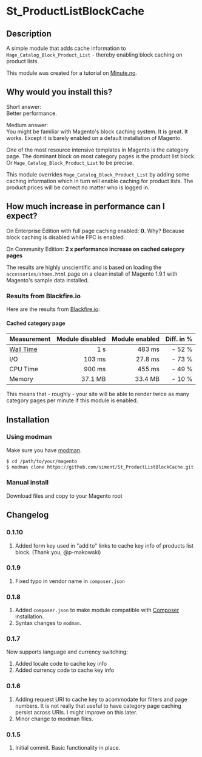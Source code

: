 # St_ProductListBlockCache

## Description

A simple module that adds cache information to `Mage_Catalog_Block_Product_List` - thereby enabling block caching on 
product lists.

This module was created for a tutorial on [Minute.no](http://www.minute.no).
 
## Why would you install this?

Short answer:  
Better performance.

Medium answer:  
You might be familiar with Magento's block caching system. It is great. It works. Except it is barely enabled on a 
default installation of Magento.

One of the most resource intensive templates in Magento is the category page. The dominant block on most category 
pages is the product list block. Or `Mage_Catalog_Block_Product_List` to be precise.

This module overrides `Mage_Catalog_Block_Product_List` by adding some caching information which in turn will enable 
caching for product lists. The product prices will be correct no matter who is logged in.
 
## How much increase in performance can I expect?

On Enterprise Edition with full page caching enabled: __0__. Why? Because block caching is disabled while FPC is 
enabled.
 
On Community Edition: __2 x performance increase on cached category pages__

The results are highly unscientific and is based on loading the `accessories/shoes.html` page on a clean install of 
Magento 1.9.1 with Magento's sample data installed.

### Results from Blackfire.io

Here are the results from [Blackfire.io](https://blackfire.io/slots):

#### Cached category page

| Measurement | Module disabled | Module enabled | Diff. in % |  
| :---------- | --------------: | -------------: | ---------: |  
| [Wall Time](http://en.wikipedia.org/wiki/Wall-clock_time)   | 1 s             | 483 ms         | - 52 %     |  
| I/O         | 103 ms          | 27.8 ms        | - 73 %     |  
| CPU Time    | 900 ms          | 455 ms         | - 49 %     |  
| Memory      | 37.1 MB         | 33.4 MB        | - 10 %     |  

This means that - roughly - your site will be able to render twice as many category pages per minute if this module 
is enabled.
 
## Installation

### Using modman

Make sure you have [modman](https://github.com/colinmollenhour/modman).

```bash
$ cd /path/to/your/magento
$ modman clone https://github.com/siment/St_ProductListBlockCache.git
```

### Manual install

Download files and copy to your Magento root

## Changelog

### 0.1.10

1. Added form key used in "add to" links to cache key info of products list block. (Thank you, @p-makowski)

### 0.1.9

1. Fixed typo in vendor name in `composer.json`

### 0.1.8

1. Added `composer.json` to make module compatible with [Composer](https://getcomposer.org/) installation.
1. Syntax changes to `modman`.

### 0.1.7

Now supports language and currency switching:

1. Added locale code to cache key info
1. Added currency code to cache key info

### 0.1.6

1. Adding request URI to cache key to acommodate for filters and page numbers. It is not really that useful to have
category page caching persist across URIs. I might improve on this later.
1. Minor change to modman files.

### 0.1.5

1. Initial commit. Basic functionality in place.